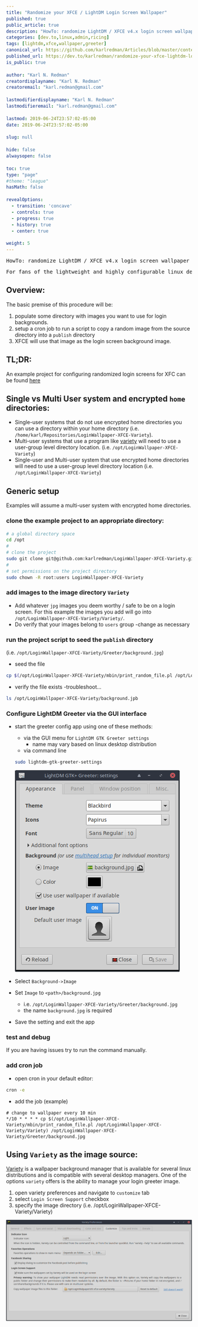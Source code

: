```yaml
---
title: "Randomize your XFCE / LightDM Login Screen Wallpaper"
published: true
public_article: true
description: "HowTo: randomize LightDM / XFCE v4.x login screen wallpaper images."
categories: [dev.to,linux,admin,ricing]
tags: [lightdm,xfce,wallpaper,greeter]
canonical_url: https://github.com/karlredman/Articles/blob/master/content/dev.to/xfce_login_wallpaper_cycle/index.md
published_url: https://dev.to/karlredman/randomize-your-xfce-lightdm-login-screen-wallpaper-1ape
is_public: true

author: "Karl N. Redman"
creatordisplayname: "Karl N. Redman"
creatoremail: "karl.redman@gmail.com"

lastmodifierdisplayname: "Karl N. Redman"
lastmodifieremail: "karl.redman@gmail.com"

lastmod: 2019-06-24T23:57:02-05:00
date: 2019-06-24T23:57:02-05:00

slug: null

hide: false
alwaysopen: false

toc: true
type: "page"
#theme: "league"
hasMath: false

revealOptions:
  - transition: 'concave'
  - controls: true
  - progress: true
  - history: true
  - center: true

weight: 5
---
```


<pre>
HowTo: randomize LightDM / XFCE v4.x login screen wallpaper images.
</pre>
<pre>
For fans of the lightweight and highly configurable linux desktop environment [XFCE](https://xfce.org/), with it's default Greeter managed by [LightDM](https://wiki.ubuntu.com/LightDM), it's a frustrating fact of reality that there is no built in way to randomize the login screen image. This simple perl script and directory layout will provide that service using a cron job. The process will copy a random image file from a directory that contains a pool of images into a 'publish' directory; as `background.jpg`. XFCE then uses that image as the background for the login screen once configured.
</pre>

## Overview:

The basic premise of this procedure will be:

1. populate some directory with images you want to use for login backgrounds.
2. setup a cron job to run a script to copy a random image from the source directory into a `publish` directory
3. XFCE will use that image as the login screen background image.

## TL;DR:

An example project for configuring randomized login screens for XFC can be found [here](https://github.com/karlredman/LoginWallpaper-XFCE-Variety)

## Single vs Multi User system and encrypted `home` directories:

* Single-user systems that do not use encrypted home directories you can use a directory within your home directory (i.e. `/home/karl/Repositories/LoginWallpaper-XFCE-Variety`).
* Multi-user systems that use a program like [variety](https://peterlevi.com/variety/) will need to use a user-group level directory location. (i.e. `/opt/LoginWallpaper-XFCE-Variety`)
* Single-user and Multi-user system that use encrypted home directories will need to use a user-group level directory location (i.e. `/opt/LoginWallpaper-XFCE-Variety`)

## Generic setup

Examples will assume a multi-user system with encrypted home directories.

### clone the example project to an appropriate directory:

```sh
# a global directory space
cd /opt
#
# clone the project
sudo git clone git@github.com:karlredman/LoginWallpaper-XFCE-Variety.git
#
# set permissions on the project directory
sudo chown -R root:users LoginWallpaper-XFCE-Variety
```

### add images to the image directory `Variety`

* Add whatever `jpg` images you deem worthy / safe to be on a login screen. For this example the images you add will go into `/opt/LoginWallpaper-XFCE-Variety/Variety/`.
* Do verify that your images belong to `users` group -change as necessary

### run the project script to seed the `publish` directory

(i.e. `/opt/LoginWallpaper-XFCE-Variety/Greeter/background.jpg`)

* seed the file

```sh
cp $(/opt/LoginWallpaper-XFCE-Variety/mbin/print_random_file.pl /opt/LoginWallpaper-XFCE-Variety/Variety) /opt/LoginWallpaper-XFCE-Variety/Greeter/background.jpg
```

* verify the file exists -troubleshoot...

```sh
ls /opt/LoginWallpaper-XFCE-Variety/background.jpb
```

### Configure LightDM Greeter via the GUI interface

* start the greeter config app using one of these methods:
  * via the GUI menu for `LightDM GTK Greeter settings`
    * name may vary based on linux desktop distribution
  * via command line

  ```sh
  sudo lightdm-gtk-greeter-settings
  ```

  [![ghtdm-gtk-greeter-settings.png](https://raw.githubusercontent.com/karlredman/Articles/master/content/dev.to/xfce_login_wallpaper_cycle/lightdm-gtk-greeter-settings.png)](https://raw.githubusercontent.com/karlredman/Articles/master/content/dev.to/xfce_login_wallpaper_cycle/lightdm-gtk-greeter-settings.png)

* Select `Background->Image`

* Set `Image` to `<path>/background.jpg`
  * i.e. `/opt/LoginWallpaper-XFCE-Variety/Greeter/background.jpg`
  * the name `background.jpg` is required

* Save the setting and exit the app

### test and debug

If you are having issues try to run the command manually.

### add cron job

* open cron in your default editor:

```sh
cron -e
```

* add the job (example)

```crontab
# change to wallpaper every 10 min
*/10 * * * * cp $(/opt/LoginWallpaper-XFCE-Variety/mbin/print_random_file.pl /opt/LoginWallpaper-XFCE-Variety/Variety) /opt/LoginWallpaper-XFCE-Variety/Greeter/background.jpg
```

## Using `Variety` as the image source:

[Variety](https://peterlevi.com/variety/) is a wallpaper background manager that is available for several linux distributions and is compatible with several desktop managers. One of the options `variety` offers is the ability to manage your login greeter image.

1. open variety preferences and navigate to `customize` tab
2. select `Login Screen Support` checkbox
3. specify the image directory (i.e. /opt/LoginWallpaper-XFCE-Variety/Variety)

[![variety.png](https://raw.githubusercontent.com/karlredman/Articles/master/content/dev.to/xfce_login_wallpaper_cycle/variety.png)](https://raw.githubusercontent.com/karlredman/Articles/master/content/dev.to/xfce_login_wallpaper_cycle/variety.png)
